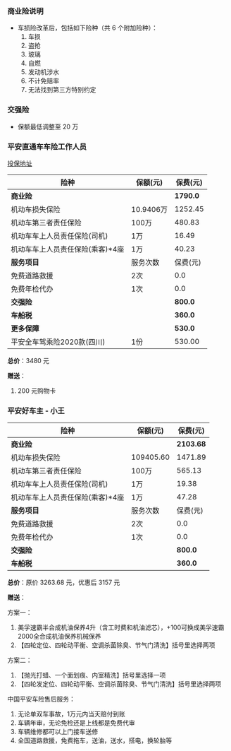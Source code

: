 ### 商业险说明
- 车损险改革后，包括如下险种（共 6 个附加险种）：
  1. 车损
  2. 盗抢
  3. 玻璃
  4. 自燃
  5. 发动机涉水
  6. 不计免赔率
  7. 无法找到第三方特别约定

### 交强险
- 保额最低调整至 20 万

### 平安直通车车险工作人员
[投保地址](https://u.pingan.com/s/1f4yB_cYvzzY)

|险种|保额(元)|保费(元)|
|-|-|-|
|**商业险**||**1790.0**|
|机动车损失保险|10.9406万|1252.45|
|机动车第三者责任保险|100万|480.83|
|机动车车上人员责任保险(司机)|1万|16.49|
|机动车车上人员责任保险(乘客)*4座|1万|40.23|
|**服务项目**|服务次数|保费(元)|
|免费道路救援|2次|0.0|
|免费年检代办|1次|0.0|
|**交强险**||**800.0**|
|**车船税**||**360.0**|
|**更多保障**||**530.0**|
|平安全车驾乘险2020款(四川)|1份|530.00|

**总价**：3480 元

**赠送**：
1. 200 元购物卡

### 平安好车主 - 小王

|险种|保额(元)|保费(元)|
|-|-|-|
|**商业险**||**2103.68**|
|机动车损失保险|109405.60|1471.89|
|机动车第三者责任保险|100万|565.13|
|机动车车上人员责任保险(司机)|1万|19.38|
|机动车车上人员责任保险(乘客)*4座|1万|47.28|
|**服务项目**|服务次数|保费(元)|
|免费道路救援|2次|0.0|
|免费年检代办|1次|0.0|
|**交强险**||**800.0**|
|**车船税**||**360.0**|

**总价**：原价 3263.68 元，优惠后 3157 元

**赠送**：

方案一：
1. 美孚速霸半合成机油保养4升（含工时费和机油滤芯），+100可换成美孚速霸2000全合成机油保养机械保养
2. 【四轮定位、四轮动平衡、空调杀菌除臭、节气门清洗】括号里选择两项

方案二：
1. 【抛光打蜡、一个面划痕、内室精洗】括号里选择一项       
2. 【四轮发定位、四轮动平衡、空调杀菌除臭、节气门清洗】括号里选择两项


中国平安车险售后服务：
1. 无论单双车事故，1万元内当天赔付到账
2. 车辆年审，无论免检还是上线都是免费代审
3. 车辆维修都可以上门接车送修
4. 全国道路救援，免费拖车，送油，送水，搭电，换轮胎等
